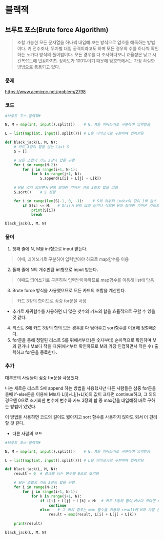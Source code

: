블랙잭
=======================================================
브루트 포스(Brute force Algorithm)
-------------------------------------------------------
> 조합 가능한 모든 문자열을 하나씩 대입해 보는 방식으로 암호를 해독하는 방법이다.
> 키 전수조사, 무차별 대입 공격이라고도 하며 모든 경우의 수를 하나씩 확인하는 노가다 방식의 풀이법이다.
> 모든 경우를 다 조사하다보니 효율성은 낮고 시간복잡도에 민감하지만 정확도가 100%이기 때문에 암호학에서는 가장 확실한 방법으로 통용되고 있다.

### 문제
https://www.acmicpc.net/problem/2798

### 코드

``` python
#브루트 포스-블랙잭#

N, M = map(int, input().split())    # N, M을 띄어쓰기로 구분하여 입력받음

L = list(map(int, input().split())) # L을 띄어쓰기로 구분하여 입력받음

def black_jack(L, M, N):
    # 카드 3장의 합을 담는 list S
    S = []

    # 모든 조합의 카드 3장의 합을 구함
    for i in range(N-2):
        for j in range(i+1, N-1):
            for k in range(j+1, N):
                S.append(L[i] + L[j] + L[k])
    
    # M을 넘지 않으면서 M에 최대한 가까운 카드 3장의 합을 고름
    S.sort()    # S 정렬

    for i in range(len(S)-1, 0, -1):    # S의 뒤부터 index의 값이 1씩 감소
        if S[i] <= M:   # S[i]가 M의 값과 같거나 작으면 M과 최대한 가까운 카드의 합이므로 출력
            print(S[i])
            break

black_jack(L, M, N)
```

### 풀이
1. 첫째 줄에 N, M을 int형으로 input 받는다.
> 이때, 띄어쓰기로 구분하여 입력받아야 하므로 map함수를 이용
2. 둘째 줄에 N의 개수만큼 int형으로 input 받는다.
> 이때도 띄어쓰기로 구분하여 입력받아야하므로 map함수를 이용해 list에 담음
3. Brute force 방식을 사용했으므로 모든 카드의 조합을 계산한다.
> 카드 3장의 합이므로 삼중 for문을 사용
+ 추가로 재귀함수를 사용하면 더 많은 갯수의 카드의 합을 효율적으로 구할 수 있을 것 같다.
4. 리스트 S에 카드 3장의 합의 모든 경우를 다 담아주고 sort함수를 이용해 정렬해준다.
5. for문을 통해 정렬된 리스트 S를 뒤에서부터(큰 숫자부터) 순차적으로 확인하며 M과 같거나 M보다 작을 때(뒤에서부터 확인하므로 M과 가장 인접하면서 작은 수) 출력하고 for문을 종료한다.

### 추가
대부분의 사람들이 삼중 for문을 사용했다.

나는 새로운 리스트 S에 append 하는 방법을 사용했지만 다른 사람들은 삼중 for문을 돌때 if-else문을 이용해 M보다 L[i]+L[j]+L[k]의 값이 크다면 continue하고, 그 외의 경우엔 0으로 초기화한 변수에 변수와 카드 3장의 합 중 max값을 대입해줘 바로 구하는 방법이 있었다.

이 방법을 사용하면 코드의 길이도 짧아지고 sort 함수를 사용하지 않아도 되서 더 편리할 것 같다.

+ 다른 사람의 코드
``` python
#브루트 포스-블랙잭#

N, M = map(int, input().split())    # N, M을 띄어쓰기로 구분하여 입력받음

L = list(map(int, input().split())) # L을 띄어쓰기로 구분하여 입력받음

def black_jack(L, M, N):
    result = 0  # 결과를 담는 변수를 0으로 초기화

    # 모든 조합의 카드 3장의 합을 구함
    for i in range(N-2):
        for j in range(i+1, N-1):
            for k in range(j+1, N):
                if L[i] + L[j] + L[k] > M:  # 카드 3장의 합이 M보다 크다면 continue
                    continue
                else:   # 그 외의 경우는 max 함수를 이용해 result에 M과 가장 근접한 합을 갱신
                    result = max(result, L[i] + L[j] + L[k])
                    
    print(result)

black_jack(L, M, N)
```
